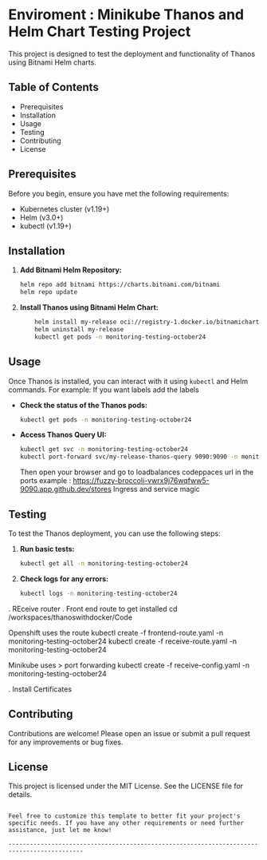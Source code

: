 
# Enviroment : Minikube Thanos and Helm Chart Testing Project

This project is designed to test the deployment and functionality of Thanos using Bitnami Helm charts.

## Table of Contents

- Prerequisites
- Installation
- Usage
- Testing
- Contributing
- License

## Prerequisites

Before you begin, ensure you have met the following requirements:

- Kubernetes cluster (v1.19+)
- Helm (v3.0+)
- kubectl (v1.19+)

## Installation

1. **Add Bitnami Helm Repository:**

    ```sh
    helm repo add bitnami https://charts.bitnami.com/bitnami
    helm repo update
    ```

2. **Install Thanos using Bitnami Helm Chart:**

    ```sh
        helm install my-release oci://registry-1.docker.io/bitnamicharts/thanos --values .\values.yaml --namespace monitoring-testing-october24
        helm uninstall my-release 
        kubectl get pods -n monitoring-testing-october24
    ```

## Usage

Once Thanos is installed, you can interact with it using `kubectl` and Helm commands. For example:
If you want labels add the labels
- **Check the status of the Thanos pods:**

    ```sh
    kubectl get pods -n monitoring-testing-october24
    ```

- **Access Thanos Query UI:**

    ```sh
    kubectl get svc -n monitoring-testing-october24
    kubectl port-forward svc/my-release-thanos-query 9090:9090 -n monitoring-testing-october24
    ```

    Then open your browser and go to loadbalances codeppaces url in the ports
    example : https://fuzzy-broccoli-vwrx9j76wqfww5-9090.app.github.dev/stores
    Ingress and service magic

## Testing

To test the Thanos deployment, you can use the following steps:

1. **Run basic tests:**

    ```sh
    kubectl get all -n monitoring-testing-october24
    ```

2. **Check logs for any errors:**

    ```sh
    kubectl logs -n monitoring-testing-october24
    ```

. REceive router
. Front end route to get installed
cd /workspaces/thanoswithdocker/Code

Openshift uses the route
   kubectl create -f frontend-route.yaml -n monitoring-testing-october24
   kubectl create -f receive-route.yaml -n monitoring-testing-october24

Minikube uses > port forwarding 
   kubectl create -f receive-config.yaml -n monitoring-testing-october24

. Install Certificates

## Contributing

Contributions are welcome! Please open an issue or submit a pull request for any improvements or bug fixes.

## License

This project is licensed under the MIT License. See the LICENSE file for details.
```

Feel free to customize this template to better fit your project's specific needs. If you have any other requirements or need further assistance, just let me know!

-------------------------------------------------------------------------------------------

